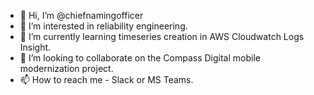 - 👋 Hi, I’m @chiefnamingofficer
- 👀 I’m interested in reliability engineering.
- 🌱 I’m currently learning timeseries creation in AWS Cloudwatch Logs Insight.
- 💞️ I’m looking to collaborate on the Compass Digital mobile modernization project.
- 📫 How to reach me - Slack or MS Teams. 

<!---
chiefnamingofficer/chiefnamingofficer is a ✨ special ✨ repository because its `README.md` (this file) appears on your GitHub profile.
You can click the Preview link to take a look at your changes.
--->
